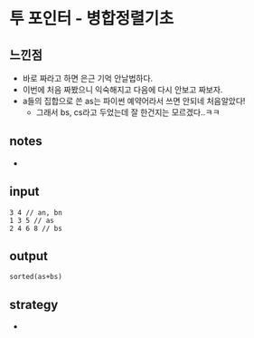 # 투 포인터 - 병합정렬기초

## 느낀점
* 바로 짜라고 하면 은근 기억 안날법하다.
* 이번에 처음 짜봤으니 익숙해지고 다음에 다시 안보고 짜보자.
* a들의 집합으로 쓴 as는 파이썬 예약어라서 쓰면 안되네 처음알았다!
  * 그래서 bs, cs라고 두었는데 잘 한건지는 모르겠다..ㅋㅋ

## notes
* 

## input
```
3 4 // an, bn
1 3 5 // as
2 4 6 8 // bs
```

## output
```
sorted(as+bs)
```

## strategy
* 
